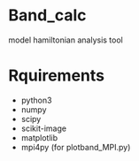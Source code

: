# Band_calc
model hamiltonian analysis tool

# Rquirements
- python3
- numpy
- scipy
- scikit-image
- matplotlib
- mpi4py (for plotband_MPI.py)